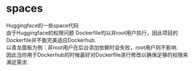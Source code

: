 # spaces
Huggingface的一些space代码   
由于Huggingface的权限问题 Dockerfile均以非root用户执行，因此项目的Dockerfile并不能完美适应Dockerhub.    
以青龙面板为例：非root用户在后台添加依赖时会失败，root用户则不影响.    
因此当你用于Dockerhub的时候最好对Dockerfile进行修改以确保足够的权限来满足需求.
